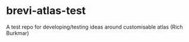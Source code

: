 # brevi-atlas-test
A test repo for developing/testing ideas around customisable atlas (Rich Burkmar)
